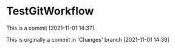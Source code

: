 # TestGitWorkflow

This is a commit [2021-11-01 14:37] 

This is orginally a commit in 'Changes' branch [2021-11-01 14:39]